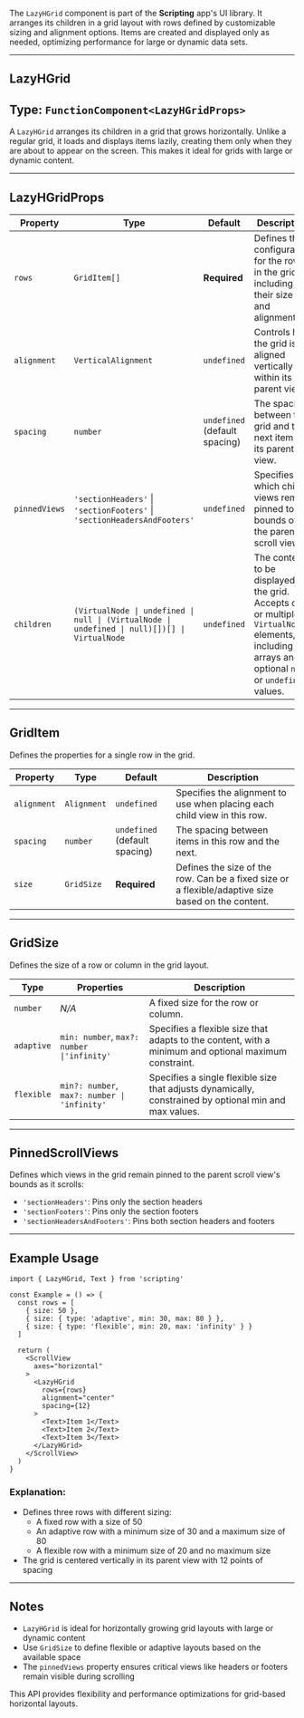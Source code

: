 The `LazyHGrid` component is part of the **Scripting** app's UI library. It arranges its children in a grid layout with rows defined by customizable sizing and alignment options. Items are created and displayed only as needed, optimizing performance for large or dynamic data sets.

---

## LazyHGrid

## Type: `FunctionComponent<LazyHGridProps>`

A `LazyHGrid` arranges its children in a grid that grows horizontally. Unlike a regular grid, it loads and displays items lazily, creating them only when they are about to appear on the screen. This makes it ideal for grids with large or dynamic content.

---

## LazyHGridProps

| Property       | Type                                                                                       | Default             | Description                                                                                                                                                     |
|----------------|--------------------------------------------------------------------------------------------|---------------------|-----------------------------------------------------------------------------------------------------------------------------------------------------------------|
| `rows`         | `GridItem[]`                                                                              | **Required**        | Defines the configuration for the rows in the grid, including their size and alignment.                                                                        |
| `alignment`    | `VerticalAlignment`                                                                        | `undefined`         | Controls how the grid is aligned vertically within its parent view.                                                                                            |
| `spacing`      | `number`                                                                                   | `undefined` (default spacing) | The spacing between the grid and the next item in its parent view.                                                                                             |
| `pinnedViews`  | `'sectionHeaders'` \| `'sectionFooters'` \| `'sectionHeadersAndFooters'`                   | `undefined`         | Specifies which child views remain pinned to the bounds of the parent scroll view.                                                                             |
| `children`     | `(VirtualNode \| undefined \| null \| (VirtualNode \| undefined \| null)[])[] \| VirtualNode` | `undefined`         | The content to be displayed in the grid. Accepts one or multiple `VirtualNode` elements, including arrays and optional `null` or `undefined` values.          |

---

## GridItem

Defines the properties for a single row in the grid.

| Property       | Type                                                                                       | Default             | Description                                                                                                                                                     |
|----------------|--------------------------------------------------------------------------------------------|---------------------|-----------------------------------------------------------------------------------------------------------------------------------------------------------------|
| `alignment`    | `Alignment`                                                                               | `undefined`         | Specifies the alignment to use when placing each child view in this row.                                                                                       |
| `spacing`      | `number`                                                                                   | `undefined` (default spacing) | The spacing between items in this row and the next.                                                                                                           |
| `size`         | `GridSize`                                                                                | **Required**        | Defines the size of the row. Can be a fixed size or a flexible/adaptive size based on the content.                                                             |

---

## GridSize

Defines the size of a row or column in the grid layout.

| Type            | Properties                                                                 | Description                                                                                              |
|-----------------|---------------------------------------------------------------------------|----------------------------------------------------------------------------------------------------------|
| `number`        | _N/A_                                                                    | A fixed size for the row or column.                                                                      |
| `adaptive`      | `min: number`, `max?: number \|'infinity'`                     | Specifies a flexible size that adapts to the content, with a minimum and optional maximum constraint.    |
| `flexible`      | `min?: number`, `max?: number \| 'infinity'`                    | Specifies a single flexible size that adjusts dynamically, constrained by optional min and max values.   |

---

## PinnedScrollViews

Defines which views in the grid remain pinned to the parent scroll view's bounds as it scrolls:

- `'sectionHeaders'`: Pins only the section headers
- `'sectionFooters'`: Pins only the section footers
- `'sectionHeadersAndFooters'`: Pins both section headers and footers

---

## Example Usage

```tsx
import { LazyHGrid, Text } from 'scripting'

const Example = () => {
  const rows = [
    { size: 50 },
    { size: { type: 'adaptive', min: 30, max: 80 } },
    { size: { type: 'flexible', min: 20, max: 'infinity' } }
  ]
  
  return (
    <ScrollView
      axes="horizontal"
    >
      <LazyHGrid 
        rows={rows} 
        alignment="center" 
        spacing={12} 
      >
        <Text>Item 1</Text>
        <Text>Item 2</Text>
        <Text>Item 3</Text>
      </LazyHGrid>
    </ScrollView>
  )
}
```

### Explanation:

- Defines three rows with different sizing:
  - A fixed row with a size of 50
  - An adaptive row with a minimum size of 30 and a maximum size of 80
  - A flexible row with a minimum size of 20 and no maximum size
- The grid is centered vertically in its parent view with 12 points of spacing

---

## Notes

- `LazyHGrid` is ideal for horizontally growing grid layouts with large or dynamic content
- Use `GridSize` to define flexible or adaptive layouts based on the available space
- The `pinnedViews` property ensures critical views like headers or footers remain visible during scrolling

This API provides flexibility and performance optimizations for grid-based horizontal layouts.